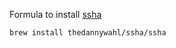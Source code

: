 Formula to install [ssha](https://github.com/thedannywahl/ssha)

```
brew install thedannywahl/ssha/ssha
```
